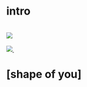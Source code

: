 # intro
# ![](https://encrypted-tbn0.gstatic.com/images?q=tbn:ANd9GcSGQlnspbFf_z8pykhJ4l9p5Je5w3E05J9n0Yl8tW-dTs4TnPvLmQ)  
[![](https://encrypted-tbn0.gstatic.com/images?q=tbn:ANd9GcSGQlnspbFf_z8pykhJ4l9p5Je5w3E05J9n0Yl8tW-dTs4TnPvLmQ)  ](www.youtube.com/watch?v=wmtraoC5f_I)
# [shape of you]
